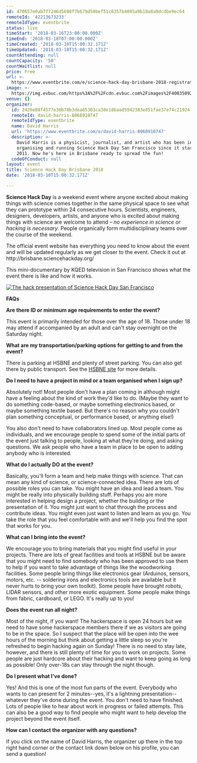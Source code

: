 ```yaml
---
id: 470657e0ab7f7246d5698f7b679d50bef51c8357b4085a9b18a8a9dcdbe9ec64
remoteId: '42213673233'
remoteIdType: eventbrite
status: live
timeStart: '2018-03-16T23:00:00.000Z'
timeEnd: '2018-03-18T07:00:00.000Z'
timeCreated: '2018-03-10T15:00:32.171Z'
timeUpdated: '2018-03-10T15:00:32.171Z'
countAttending: null
countCapacity: '50'
countWaitlist: null
price: Free
url: >-
  https://www.eventbrite.com/e/science-hack-day-brisbane-2018-registration-42213673233?aff=ebapi
image: >-
  https://img.evbuc.com/https%3A%2F%2Fcdn.evbuc.com%2Fimages%2F40035092%2F139787410907%2F1%2Foriginal.jpg?s=8a7778b3a18c5b31ba1f8f40d7fc9327
venue: {}
organizer:
  id: 2426e88f4577e30b78b3dea65303ca38e18baad5942383e851fae37e74c21924
  remoteId: david-harris-8068910747
  remoteIdType: eventbrite
  name: David Harris
  url: 'https://www.eventbrite.com/o/david-harris-8068910747'
  description: >-
    David Harris is a physicist, journalist, and artist who has been involved in
    organising and running Science Hack Day San Francisco since it started in
    2011. Now he's here in Brisbane ready to spread the fun!
  codeOfConduct: null
layout: event
title: Science Hack Day Brisbane 2018
date: '2018-03-10T15:00:32.171Z'

---
```

<P><SPAN><STRONG>Science Hack Day</STRONG> is a weekend event where anyone excited about making things with science comes together in the same physical space to see what they can prototype within 24 consecutive hours. Scientists, engineers, designers, developers, artists, and anyone who is excited about making things with science are welcome to attend – <EM>no experience in science or hacking is necessary</EM>. People organically form multidisciplinary teams over the course of the weekend.</SPAN></P>
<P><SPAN>The official event website has everything you need to know about the event and will be updated regularly as we get closer to the event. Check it out at http://brisbane.sciencehackday.org/<BR></SPAN></P>
<P><SPAN>This mini-documentary by KQED television in San Francisco shows what the event there is like and how it works.</SPAN></P>
<P><A HREF="https://youtu.be/Dzb_QCYxi3I" TARGET="_blank" REL="noreferrer noopener nofollow noopener noreferrer nofollow"><SPAN><IMG ALT="The hack presentation of Science Hack Day San Francisco" SRC="https://cdn.evbuc.com/eventlogos/138815701/shdsfvideostill.jpg"></SPAN></IMG></A> <BR></P>
<P><STRONG>FAQs</STRONG></P>
<P><STRONG>Are there ID or minimum age requirements to enter the event?</STRONG></P>
<P>This event is primarily intended for those over the age of 18. Those under 18 may attend if accompanied by an adult and can't stay overnight on the Saturday night.<BR></P>
<P><STRONG>What are my transportation/parking options for getting to and from the event?</STRONG></P>
<P>There is parking at HSBNE and plenty of street parking. You can also get there by public transport. See the <A HREF="http://hsbne.org/thespace.html" TARGET="_blank" REL="noreferrer noopener nofollow noopener noreferrer nofollow">HSBNE site</A> for more details.<BR></P>
<P><STRONG>Do I need to have a project in mind or a team organised when I sign up?</STRONG></P>
<P>Absolutely not! Most people don't have a plan coming in although might have a feeling about the kind of work they'd like to do. (Maybe they want to do something code-based, or maybe something electronics based, or maybe something textile based. But there's no reason why you couldn't plan something conceptual, or performance based, or anything else!)</P>
<P>You also don't need to have collaborators lined up. Most people come as individuals, and we encourage people to spend some of the initial parts of the event just talking to people, looking at what they're doing, and asking questions. We ask people who have a team in place to be open to adding anybody who is interested.</P>
<P><STRONG>What do I actually DO at the event?</STRONG></P>
<P>Basically, you'll form a team and help make things with science. That can mean any kind of science, or science-connected idea. There are lots of possible roles you can take. You might have an idea and lead a team. You might be really into physically building stuff. Perhaps you are more interested in helping design a project, whether the building or the presentation of it. You might just want to chat through the process and contribute ideas. You might even just want to listen and learn as you go. You take the role that you feel comfortable with and we'll help you find the spot that works for you.</P>
<P><STRONG>What can I bring into the event?</STRONG></P>
<P>We encourage you to bring materials that you might find useful in your projects. There are lots of great facilities and tools at HSBNE but be aware that you might need to find somebody who has been approved to use them to help if you want to take advantage of things like the woodworking facilities. Some people bring things like electronics gear (Arduinos, sensors, motors, etc. -- soldering irons and electronics tools are available but it never hurts to bring your own toolkit). Some people have brought robots, LIDAR sensors, and other more exotic equipment. Some people make things from fabric, cardboard, or LEGO. It's really up to you!<BR></P>
<P><STRONG>Does the event run all night?</STRONG></P>
<P>Most of the night, if you want! The hackerspace is open 24 hours but we need to have some hackerspace members there if we as visitors are going to be in the space. So I suspect that the place will be open into the wee hours of the morning but think about getting a little sleep so you're refreshed to begin hacking again on Sunday! There is no need to stay late, however, and there is still plenty of time for you to work on projects. Some people are just hardcore about their hacking and want to keep going as long as possible! Only over-18s can stay through the night though.</P>
<P><STRONG>Do I present what I've done?</STRONG></P>
<P>Yes! And this is one of the most fun parts of the event. Everybody who wants to can present for 2 minutes--yes, it's a lightning presentation--whatever they've done during the event. You don't need to have finished. Lots of people like to hear about work in progress or failed attempts. This can also be a good way to find people who might want to help develop the project beyond the event itself.</P>
<P><STRONG>How can I contact the organizer with any questions?</STRONG></P>
<P>If you click on the name of David Harris, the organizer up there in the top right hand corner or the contact link down below on his profile, you can send a question!<BR></P>
